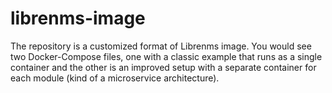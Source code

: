 # librenms-image

The repository is a customized format of Librenms image. You would see two Docker-Compose files, one with a classic example that runs as a single container and the other is an improved setup with a separate container for each module (kind of a microservice architecture).
